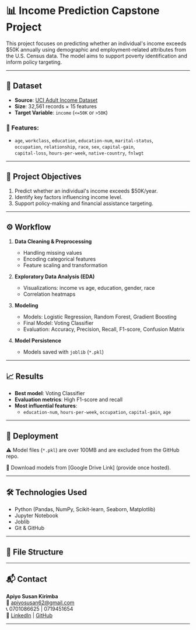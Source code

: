 # 📊 Income Prediction Capstone Project

This project focuses on predicting whether an individual's income exceeds $50K annually using demographic and employment-related attributes from the U.S. Census data. The model aims to support poverty identification and inform policy targeting.

---

## 📁 Dataset

- **Source**: [UCI Adult Income Dataset](https://archive.ics.uci.edu/ml/datasets/adult)
- **Size**: 32,561 records × 15 features
- **Target Variable**: `income` (`<=50K` or `>50K`)

### 🔑 Features:
- `age`, `workclass`, `education`, `education-num`, `marital-status`,  
  `occupation`, `relationship`, `race`, `sex`, `capital-gain`,  
  `capital-loss`, `hours-per-week`, `native-country`, `fnlwgt`

---

## 🧪 Project Objectives

1. Predict whether an individual's income exceeds $50K/year.
2. Identify key factors influencing income level.
3. Support policy-making and financial assistance targeting.

---

## ⚙️ Workflow

1. **Data Cleaning & Preprocessing**
   - Handling missing values
   - Encoding categorical features
   - Feature scaling and transformation

2. **Exploratory Data Analysis (EDA)**
   - Visualizations: income vs age, education, gender, race
   - Correlation heatmaps

3. **Modeling**
   - Models: Logistic Regression, Random Forest, Gradient Boosting
   - Final Model: Voting Classifier
   - Evaluation: Accuracy, Precision, Recall, F1-score, Confusion Matrix

4. **Model Persistence**
   - Models saved with `joblib` (`*.pkl`)

---

## 📈 Results

- **Best model**: Voting Classifier
- **Evaluation metrics**: High F1-score and recall
- **Most influential features**:
  - `education-num`, `hours-per-week`, `occupation`, `capital-gain`, `age`

---

## 🚀 Deployment

⚠️ Model files (`*.pkl`) are over 100MB and are excluded from the GitHub repo.

📌 Download models from [Google Drive Link] (provide once hosted).

---

## 🛠️ Technologies Used

- Python (Pandas, NumPy, Scikit-learn, Seaborn, Matplotlib)
- Jupyter Notebook
- Joblib
- Git & GitHub

---

## 📎 File Structure


---

## 📬 Contact

**Apiyo Susan Kirimba**  
📧 apiyosusan62@gmail.com  
📞 0701086625 | 0719451654  
🔗 [LinkedIn](https://www.linkedin.com/in/apiyosusan) | [GitHub](https://github.com/apiyOsusan)

---
